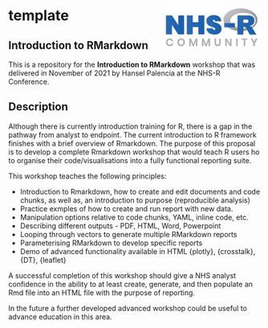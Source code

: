 
<!-- README.md is generated from README.Rmd. Please edit that file -->

# template [<img alt="NHS-R Community Logo" src="man/figures/logo.png" align="right" />](https://nhsrcommunity.com/)

<!-- badges: start -->
<!-- badges: end -->

## Introduction to RMarkdown

This is a repository for the **Introduction to RMarkdown** workshop that was delivered in November of 2021 by Hansel Palencia at the NHS-R Conference.


## Description

Although there is currently introduction training for R, there is a gap in the pathway from analyst to endpoint. The current introduction to R framework finishes with a brief overview of Rmarkdown. The purpose of this proposal is to develop a complete Rmarkdown workshop that would teach R users ho to organise their code/visualisations into a fully functional reporting suite.

This workshop teaches the following principles:

* Introduction to Rmarkdown, how to create and edit documents and code chunks, as well as, an introduction to purpose (reproducible analysis)
* Practice exmples of how to create and run report with new data.
* Manipulation options relative to code chunks, YAML, inline code, etc.
* Describing different outputs - PDF, HTML, Word, Powerpoint
* Looping through vectors to generate multiple RMarkdown reports
* Parameterising RMarkdown to develop specific reports
* Demo of advanced functionality available in HTML {plotly}, {crosstalk}, {DT}, {leaflet}


A successful completion of this workshop should give a NHS analyst confidence in the ability to at least create, generate, and then populate an Rmd file into an HTML file with the purpose of reporting.

In the future a further developed advanced workshop could be useful to advance education in this area.

